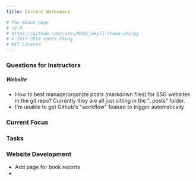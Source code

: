 ```yaml
---
title: Current Workspace

# The About page
# v2.0
# https://github.com/cotes2020/jekyll-theme-chirpy
# © 2017-2019 Cotes Chung
# MIT License
---
```


### Questions for Instructors

##### Website
- How to best manage/organize posts (markdown files) for SSG websites in the git repo?  Currently they are all just sitting in the "_posts" folder.
- I'm unable to get Github's "workflow" feature to trigger automatically

### Current Focus

### Tasks

### Website Development

- Add page for book reports
- 